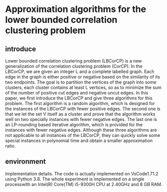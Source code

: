 # Approximation algorithms for the lower bounded correlation clustering problem

## introduce

Lower bounded correlation clustering problem (LBCorCP) is a new
generalization of the correlation clustering problem (CorCP). In the LBCorCP, 
we are given an integer L and a complete labelled graph. Each edge in the graph
is either positive or negative based on the similarity of its two endpoints. The
goal is to partition the vertices of the graph into some clusters, each cluster
contains at least L vertices, so as to minimize the sum of the number of
positive cut edges and negative uncut edges. In this paper, we first introduce
the LBCorCP and give three algorithms for this problem. The first algorithm
is a random algorithm, which is designed for the instances of the LBCorCP
with fewer positive edges. The second one is that we let the set V itself as a
cluster and prove that the algorithm works well on two specially instances with
fewer negative edges. The last one is an LP-rounding based iterative algorithm, 
which is provided for the instances with fewer negative edges. Although these
three algorithms are not applicable to all instances of the LBCorCP, they can
quickly solve some special instances in polynomial time and obtain a smaller
approximation ratio.

## environment

Implementation details. The code is actually implemented on VsCode1.71.2 using Python 3.8.
The whole experiment is implemented on a single processwith an Intel(R) Core(TM) i5-9300H CPU at 2.40GHz and 8 GB RAM.
